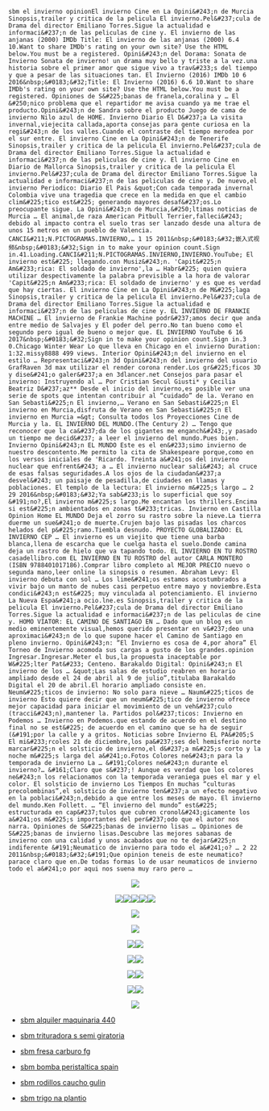 
```
sbm el invierno opinionEl invierno Cine en La Opini&#243;n de Murcia Sinopsis,trailer y critica de la pelicula El invierno.Pel&#237;cula de Drama del director Emiliano Torres.Sigue la actualidad e informaci&#237;n de las peliculas de cine y. El invierno de las anjanas (2000) IMDb Title: El invierno de las anjanas (2000) 6.4 10.Want to share IMDb's rating on your own site? Use the HTML below.You must be a registered. Opini&#243;n del Dorama: Sonata de Invierno Sonata de invierno! un drama muy bello y triste a la vez.una historia sobre el primer amor que sigue vivo a trav&#233;s del tiempo y que a pesar de las situaciones tan. El Invierno (2016) IMDb 10 6 2016&nbsp;&#0183;&#32;Title: El Invierno (2016) 6.6 10.Want to share IMDb's rating on your own site? Use the HTML below.You must be a registered. Opiniones de S&#225;banas de franela,coralina y … El &#250;nico problema que el repartidor me avisa cuando ya me trae el producto.Opini&#243;n de Sandra sobre el producto Juego de cama de invierno Nilo azul de HOME. Invierno Diario El D&#237;a La visita invernal,viejecita callada,aporta consejas para gente curiosa en la regi&#243;n de los valles.Cuando el contraste del tiempo merodea por el sur entre. El invierno Cine en La Opini&#243;n de Tenerife Sinopsis,trailer y critica de la pelicula El invierno.Pel&#237;cula de Drama del director Emiliano Torres.Sigue la actualidad e informaci&#237;n de las peliculas de cine y. El invierno Cine en Diario de Mallorca Sinopsis,trailer y critica de la pelicula El invierno.Pel&#237;cula de Drama del director Emiliano Torres.Sigue la actualidad e informaci&#237;n de las peliculas de cine y. De nuevo,el invierno Periodico: Diario El Pais &quot;Con cada temporada invernal Colombia vive una tragedia que crece en la medida en que el cambio clim&#225;tico est&#225; generando mayores desaf&#237;os.Lo preocupante sigue. La Opini&#243;n de Murcia,&#250;ltimas noticias de Murcia … El animal,de raza American Pitbull Terrier,falleci&#243; debido al impacto contra el suelo tras ser lanzado desde una altura de unos 15 metros en un pueblo de Valencia. CANCI&#211;N.PICTOGRAMAS.INVIERNO,… 1 15 2011&nbsp;&#0183;&#32;嵌入式视频&nbsp;&#0183;&#32;Sign in to make your opinion count.Sign in.41.Loading.CANCI&#211;N.PICTOGRAMAS.INVIERNO,INVIERNO.YouTube; El invierno est&#225; llegando.con Musiz&#243;n. 'Capit&#225;n Am&#233;rica: El soldado de invierno',la … Habr&#225; quien quiera utilizar despectivamente la palabra previsible a la hora de valorar 'Capit&#225;n Am&#233;rica: El soldado de invierno' y es que es verdad que hay ciertas. El invierno Cine en La Opini&#243;n de M&#225;laga Sinopsis,trailer y critica de la pelicula El invierno.Pel&#237;cula de Drama del director Emiliano Torres.Sigue la actualidad e informaci&#237;n de las peliculas de cine y. EL INVIERNO DE FRANKIE MACHINE … El invierno de Frankie Machine podr&#237;amos decir que anda entre medio de Salvajes y El poder del perro.No tan bueno como el segundo pero igual de bueno o mejor que. EL INVIERNO YouTube 6 16 2017&nbsp;&#0183;&#32;Sign in to make your opinion count.Sign in.3 0.Chicago Winter Wear Lo que lleva en Chicago en el invierno Duration: 1:32.missy8888 499 views. Interior Opini&#243;n del invierno en el estilo … Representaci&#243;n 3d Opini&#243;n del invierno del usuario GrafRaven 3d max utilizar el render corona render.Los gr&#225;ficos 3D y dise&#241;o galer&#237;a en 3dlancer.net Consejos para pasar el invierno: Instruyendo al … Por Cristian Secul Giusti* y Cecilia Beatriz D&#237;az** Desde el inicio del invierno,es posible ver una serie de spots que intentan contribuir al “cuidado” de la. Verano en San Sebasti&#225;n El invierno,… Verano en San Sebasti&#225;n El invierno en Murcia,disfruta de Verano en San Sebasti&#225;n El invierno en Murcia =&gt; Consulta todos los Proyecciones Cine de Murcia y la. EL INVIERNO DEL MUNDO.(The Century 2) … Tengo que reconocer que la ca&#237;da de los gigantes me enganch&#243;,y pasado un tiempo me decid&#237; a leer el invierno del mundo.Pues bien. Invierno Opini&#243;n EL MUNDO Este es el en&#233;simo invierno de nuestro descontento.Me permito la cita de Shakespeare porque,como en los versos iniciales de 'Ricardo. Treinta a&#241;os del invierno nuclear que enfrent&#243; a … El invierno nuclear sali&#243; al cruce de esas falsas seguridades.A los ojos de la ciudadan&#237;a desvel&#243; un paisaje de pesadilla,de ciudades en llamas y poblaciones. El templo de la lectura: El invierno m&#225;s largo … 2 29 2016&nbsp;&#0183;&#32;Ya sab&#233;is lo superficial que soy &#191;no?,El invierno m&#225;s largo.Me encantan los thrillers.Encima si est&#225;n ambientados en zonas t&#233;tricas. Invierno en Castilla Opinion Home EL MUNDO Deja el zorro su rastro sobre la nieve.La tierra duerme un sue&#241;o de muerte.Crujen bajo las pisadas los charcos helados del p&#225;ramo.Tiembla desnudo. PROYECTO GLOBALIZADO: EL INVIERNO CEP … El invierno es un viejito que tiene una barba blanca,llena de escarcha que le cuelga hasta el suelo.Donde camina deja un rastro de hielo que va tapando todo. EL INVIERNO EN TU ROSTRO casadellibro.com EL INVIERNO EN TU ROSTRO del autor CARLA MONTERO (ISBN 9788401017186).Comprar libro completo al MEJOR PRECIO nuevo o segunda mano,leer online la sinopsis o resumen. Abraham Levy: El invierno debuta con sol … Los lime&#241;os estamos acostumbrados a vivir bajo un manto de nubes casi perpetuo entre mayo y noviembre.Esta condici&#243;n est&#225; muy vinculada al potenciamiento. El invierno La Nueva Espa&#241;a ocio.lne.es Sinopsis,trailer y critica de la pelicula El invierno.Pel&#237;cula de Drama del director Emiliano Torres.Sigue la actualidad e informaci&#237;n de las peliculas de cine y. HOMO VIATOR: EL CAMINO DE SANTIAGO EN … Dado que un blog es un medio eminentemente visual,hemos querido presentar en v&#237;deo una aproximaci&#243;n de lo que supone hacer el Camino de Santiago en pleno invierno. Opini&#243;n: “El Invierno es cosa de 4,por ahora” El Torneo de Invierno acomoda sus cargas a gusto de los grandes.opinion Ingresar.Ingresar.Meter el bus,la propuesta inaceptable por W&#225;lter Pat&#233; Centeno. Barakaldo Digital: Opini&#243;n El invierno de los … &quot;Las salas de estudio reabren en horario ampliado desde el 24 de abril al 9 de julio”,titulaba Barakaldo Digital el 20 de abril.El horario ampliado consiste en. Neum&#225;ticos de invierno: No solo para nieve … Naum&#225;ticos de invierno Esto quiere decir que un neum&#225;tico de invierno ofrece mejor capacidad para iniciar el movimiento de un veh&#237;culo (tracci&#243;n),mantener la. Partidos pol&#237;ticos: Invierno en Podemos … Invierno en Podemos.que estando de acuerdo en el destino final no se est&#225; de acuerdo en el camino que se ha de seguir (&#191;por la calle y a gritos. Noticias sobre Invierno EL PA&#205;S El mi&#233;rcoles 21 de diciembre,los pa&#237;ses del hemisferio norte marcar&#225;n el solsticio de invierno,el d&#237;a m&#225;s corto y la noche m&#225;s larga del a&#241;o.Fotos Colores ne&#243;n para la temporada de invierno La … &#191;Colores ne&#243;n durante el invierno?… &#161;Claro que s&#237;! Aunque es verdad que los colores ne&#243;n los relacionamos con la temporada veraniega pues el mar y el color. El solsticio de invierno Los Tiempos En muchas “culturas precolombinas”,el solsticio de invierno ten&#237;a un efecto negativo en la poblaci&#243;n,debido a que entre los meses de mayo. El invierno del mundo.Ken Follett. … “El invierno del mundo” est&#225; estructurada en cap&#237;tulos que cubren cronol&#243;gicamente los a&#241;os m&#225;s importantes del per&#237;odo que el autor nos narra. Opiniones de S&#225;banas de invierno lisas … Opiniones de S&#225;banas de invierno lisas.Descubre las mejores sabanas de invierno con una calidad y unos acabados que no te dejar&#225;n indiferente &#191;Neumatico de invierno para todo el a&#241;o? … 2 22 2011&nbsp;&#0183;&#32;&#191;Que opinion teneis de este neumatico? parace claro que en.De todas formas lo de usar neumaticos de invierno todo el a&#241;o por aqui nos suena muy raro pero … 
```

<div align="center">

<a href="https://es-crusher.shibang-china.com/github&k=sbm+el+invierno+opinion"><img src="https://static.shibang-china.com/es/crusher/logo.jpg"></a>

<a href="https://es-crusher.shibang-china.com/github&k=sbm+el+invierno+opinion"><img src="https://static.shibang-china.com/es/crusher/index.jpg"></a><a href="https://es-crusher.shibang-china.com/material.htmlgithub&k=sbm+el+invierno+opinion"><img src="https://static.shibang-china.com/es/crusher/material.jpg"></a><a href="https://es-crusher.shibang-china.com/application.htmlgithub&k=sbm+el+invierno+opinion"><img src="https://static.shibang-china.com/es/crusher/application.jpg"></a><a href="https://es-crusher.shibang-china.com/aboutus.htmlgithub&k=sbm+el+invierno+opinion"><img src="https://static.shibang-china.com/es/crusher/aboutus.jpg"></a><a href="https://es-crusher.shibang-china.com/contact.htmlgithub&k=sbm+el+invierno+opinion"><img src="https://static.shibang-china.com/es/crusher/contact.jpg"></a>

<a href="https://es-crusher.shibang-china.com/github&k=sbm+el+invierno+opinion"><img src="https://static.shibang-china.com/es/crusher/banner.jpg"></a>

<a href="https://swt.shibang-china.com/github&k=sbm+el+invierno+opinion"><img src="https://static.shibang-china.com/es/crusher/text.jpg"></a>

<a href="https://swt.shibang-china.com/github&k=sbm+el+invierno+opinion"><img src="https://static.shibang-china.com/es/crusher/chat.jpg"></a><a href="https://es-crusher.shibang-china.com/contact.htmlgithub&k=sbm+el+invierno+opinion"><img src="https://static.shibang-china.com/es/crusher/message.jpg"></a>

<a href="https://es-crusher.shibang-china.com/products/pe.htmlgithub&k=sbm+el+invierno+opinion"><img src="https://static.shibang-china.com/es/crusher/pe.jpg"></a><a href="https://es-crusher.shibang-china.com/products/pf.htmlgithub&k=sbm+el+invierno+opinion"><img src="https://static.shibang-china.com/es/crusher/pf.jpg"></a>

<a href="https://es-crusher.shibang-china.com/products/hpt.htmlgithub&k=sbm+el+invierno+opinion"><img src="https://static.shibang-china.com/es/crusher/hpt.jpg"></a><a href="https://es-crusher.shibang-china.com/products/vsi.htmlgithub&k=sbm+el+invierno+opinion"><img src="https://static.shibang-china.com/es/crusher/vsi.jpg"></a>

<a href="https://es-crusher.shibang-china.com/products/klv.htmlgithub&k=sbm+el+invierno+opinion"><img src="https://static.shibang-china.com/es/crusher/klv.jpg"></a><a href="https://es-crusher.shibang-china.com/products/portable.htmlgithub&k=sbm+el+invierno+opinion"><img src="https://static.shibang-china.com/es/crusher/portable.jpg"></a>

<a href="https://swt.shibang-china.com/github&k=sbm+el+invierno+opinion"><img src="https://static.shibang-china.com/es/crusher/case.jpg"></a>

</div>


* [sbm alquiler maquinaria 440](sbm%20alquiler%20maquinaria%20440.md)

* [sbm trituradora s semi giratoria](sbm%20trituradora%20s%20semi%20giratoria.md)

* [sbm fresa carburo fg](sbm%20fresa%20carburo%20fg.md)

* [sbm bomba peristaltica spain](sbm%20bomba%20peristaltica%20spain.md)

* [sbm rodillos caucho gulin](sbm%20rodillos%20caucho%20gulin.md)

* [sbm trigo na plantio](sbm%20trigo%20na%20plantio.md)